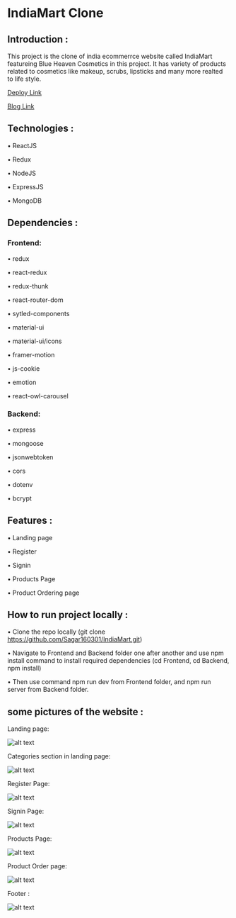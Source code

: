 # IndiaMart Clone

## Introduction :

This project is the clone of india ecommerrce website called IndiaMart featureing Blue Heaven Cosmetics in this project. It has variety of products related to cosmetics like makeup, scrubs, lipsticks and many more realted to life style.


[Deploy Link](https://heroic-zabaione-a1a115.netlify.app/)


[Blog Link](https://medium.com/@chiramanasrikanth265/cloning-the-india-mart-website-using-mern-stack-2128484a3964)

## Technologies :

• ReactJS

• Redux

• NodeJS

• ExpressJS

• MongoDB

## Dependencies :

### Frontend:

• redux

• react-redux

• redux-thunk

• react-router-dom

• sytled-components

• material-ui

• material-ui/icons

• framer-motion

• js-cookie

• emotion

• react-owl-carousel

### Backend:

• express

• mongoose

• jsonwebtoken

• cors

• dotenv

• bcrypt

## Features :

• Landing page

• Register

• Signin

• Products Page

• Product Ordering page

## How to run project locally :

• Clone the repo locally (git clone https://github.com/Sagar160301/IndiaMart.git)

• Navigate to Frontend and Backend folder one after another and use npm install command to install required dependencies (cd Frontend, cd Backend, npm install)

• Then use command npm run dev from Frontend folder, and npm run server from Backend folder.

## some pictures of the website :

Landing page:

![alt text](./website-images/landing_page.png)

Categories section in landing page:

![alt text](./website-images/categories.png)

Register Page:

![alt text](./website-images/register_page.png)

Signin Page:

![alt text](./website-images/sign_in.png)

Products Page:

![alt text](./website-images/products_page.png)

Product Order page:

![alt text](./website-images/order_placing.png)

Footer :

![alt text](./website-images/footer.png)
